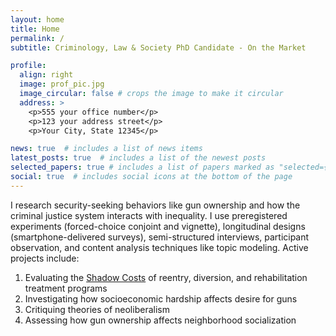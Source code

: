 ```yaml
---
layout: home
title: Home
permalink: /
subtitle: Criminology, Law & Society PhD Candidate - On the Market

profile:
  align: right
  image: prof_pic.jpg
  image_circular: false # crops the image to make it circular
  address: >
    <p>555 your office number</p>
    <p>123 your address street</p>
    <p>Your City, State 12345</p>

news: true  # includes a list of news items
latest_posts: true  # includes a list of the newest posts
selected_papers: true # includes a list of papers marked as "selected={true}"
social: true  # includes social icons at the bottom of the page
---
```


I research security-seeking behaviors like gun ownership and how the criminal justice system interacts with inequality. I use preregistered experiments (forced-choice conjoint and vignette), longitudinal designs (smartphone-delivered surveys), semi-structured interviews, participant observation, and content analysis techniques like topic modeling. Active projects include:

1.  Evaluating the [Shadow Costs](https://www.shadowcosts.com/) of reentry, diversion, and rehabilitation treatment programs
2.  Investigating how socioeconomic hardship affects desire for guns
3.  Critiquing theories of neoliberalism
4.  Assessing how gun ownership affects neighborhood socialization
